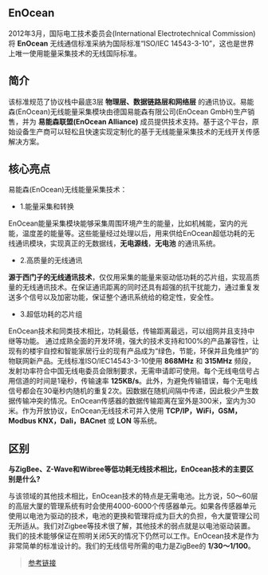 ## EnOcean

2012年3月，国际电工技术委员会(International Electrotechnical Commission)将 **EnOcean** 无线通信标准采纳为国际标准“ISO/IEC 14543-3-10”，这也是世界上唯一使用能量采集技术的无线国际标准。

## 简介

该标准规范了协议栈中最底3层 **物理层、数据链路层和网络层** 的通讯协议。易能森(EnOcean)无线能量采集模块由德国易能森有限公司(EnOcean GmbH)生产销售，并为 **易能森联盟(EnOcean Alliance)** 成员提供技术支持。基于这个平台，原始设备生产商可以轻松且快速实现定制化的基于无线能量采集技术的无线开关传感解决方案。

## 核心亮点

易能森(EnOcean)无线能量采集技术：

- 1.能量采集和转换

EnOcean能量采集模块能够采集周围环境产生的能量，比如机械能，室内的光能，温度差的能量等。这些能量经过处理以后，用来供给EnOcean超低功耗的无线通讯模块，实现真正的无数据线，**无电源线**，**无电池** 的通讯系统。

- 2.高质量的无线通讯

**源于西门子的无线通讯技术**，仅仅用采集的能量来驱动低功耗的芯片组，实现高质量的无线通讯技术。在保证通讯距离的同时还具有超强的抗干扰能力，通过重复发送多个信号以及加密功能，保证整个通讯系统给的稳定性，安全性。

- 3.超低功耗的芯片组

EnOcean技术和同类技术相比，功耗最低，传输距离最远，可以组网并且支持中继等功能。
通过成熟全面的开发环境，强大的技术支持和100%的产品兼容性，让现有的楼宇自控和智能家居行业的现有产品成为“绿色，节能，环保并且免维护”的物联网新产品。无线标准ISO/IEC14543-3-10使用 **868MHz** 和 **315MHz** 频段，发射功率符合中国无线电委员会限制要求，无需申请即可使用。每个无线电信号占用信道的时间是1毫秒，传输速率 **125KB/s**。此外，为避免传输错误，每个无电线信号都会在30毫秒内随机的重复2次。因数据在随机间隔中传递，因此极少产生数据传输冲突的情况。EnOcean传感器的数据传输距离在室外是300米，室内为30米。作为开放协议，EnOcean无线技术可并入使用 **TCP/IP，WiFi，GSM，Modbus KNX，Dali，BACnet** 或 **LON** 等系统。

## 区别

**与ZigBee、Z-Wave和Wibree等低功耗无线技术相比，EnOcean技术的主要区别是什么?**

与该领域的其他技术相比，EnOcean技术的特点是无需电池。比方说，50～60层的高层大厦的管理系统有时会使用4000-6000个传感器单元。如果各传感器单元使用以电池为驱动的技术，电池的更换和管理将成为巨大的负担，令大厦管理公司无所适从。我们对Zigbee等技术很了解，其他技术的弱点就是以电池驱动装置。我们的技术能够保证在照明关闭5天的情况下仍然可以工作。EnOcean技术是作为非常简单的标准设计的。我们的无线信号所需的电力是ZigBee的 **1/30～1/100**。

>[参考链接](http://baike.baidu.com/link?url=QNtSVoBGo8LhaxiG_rMU_oG9pwsTou-xL8CuWeqKCw5b74y3gKMRZjeFHPfTLIX8b56hpiBIvtX9jo2VLoHR0_)
